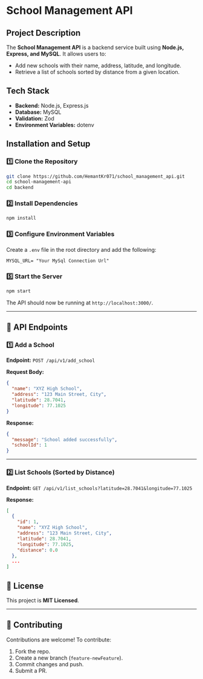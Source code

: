 # School Management API

## Project Description
The **School Management API** is a backend service built using **Node.js, Express, and MySQL**. It allows users to:
- Add new schools with their name, address, latitude, and longitude.
- Retrieve a list of schools sorted by distance from a given location.

## Tech Stack
- **Backend:** Node.js, Express.js
- **Database:** MySQL
- **Validation:** Zod
- **Environment Variables:** dotenv

## Installation and Setup

### 1️⃣ Clone the Repository
```sh
git clone https://github.com/HemantKr071/school_management_api.git
cd school-management-api
cd backend
```

### 2️⃣ Install Dependencies
```sh
npm install
```

### 3️⃣ Configure Environment Variables
Create a `.env` file in the root directory and add the following:
```env
MYSQL_URL= "Your MySql Connection Url"
```

### 5️⃣ Start the Server
```sh
npm start
```

The API should now be running at `http://localhost:3000/`.

---

## 📌 API Endpoints

### 1️⃣ Add a School
**Endpoint:** `POST /api/v1/add_school`

**Request Body:**
```json
{
  "name": "XYZ High School",
  "address": "123 Main Street, City",
  "latitude": 28.7041,
  "longitude": 77.1025
}
```

**Response:**
```json
{
  "message": "School added successfully",
  "schoolId": 1
}
```

---

### 2️⃣ List Schools (Sorted by Distance)
**Endpoint:** `GET /api/v1/list_schools?latitude=28.7041&longitude=77.1025`

**Response:**
```json
[
  {
    "id": 1,
    "name": "XYZ High School",
    "address": "123 Main Street, City",
    "latitude": 28.7041,
    "longitude": 77.1025,
    "distance": 0.0
  },
  ...
]
```



## 📜 License
This project is **MIT Licensed**.

---

## 🤝 Contributing
Contributions are welcome! To contribute:
1. Fork the repo.
2. Create a new branch (`feature-newFeature`).
3. Commit changes and push.
4. Submit a PR.


